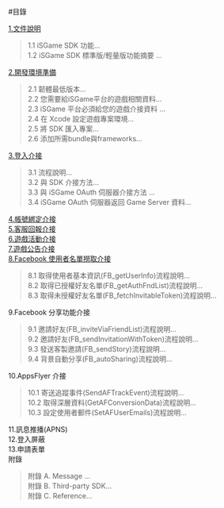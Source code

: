 #目錄


[1.文件說明](../chap1/description.md)

>1.1 iSGame SDK 功能...<br>
>1.2 iSGame SDK 標準版/輕量版功能摘要 ...

[2.開發環境準備](../chap1/projectenvironment.md)

>2.1 韌體最低版本...<br>
>2.2 您需要給iSGame平台的遊戲相關資料...<br>
>2.3 iSGame 平台必須給您的遊戲介接資料 ...<br>
>2.4 在 Xcode 設定遊戲專案環境...<br>
>2.5 將 SDK 匯入專案...<br>
>2.6 添加所需bundle與frameworks...<br>

[3.登入介接](../chap1/loginandplugin.md)

>3.1 流程說明...<br>
>3.2 與 SDK 介接方法...<br>
>3.3 與 iSGame OAuth 伺服器介接方法 ...<br>
>3.4 iSGame OAuth 伺服器返回 Game Server 資料...

[4.帳號綁定介接](../chap1/accountplugin.md)<br>
[5.客服回報介接](../chap1/customerandreport.md)<br>
[6.遊戲活動介接](../chap1/gameactivity.md)<br>
[7.遊戲公告介接](../chap1/loginandplugin.md)<br>
[8.Facebook 使用者名單撈取介接](../chap1/loginandplugin.md)

>8.1 取得使用者基本資訊(FB_getUserInfo)流程說明...<br>
>8.2 取得已授權好友名單(FB_getAuthFndList)流程說明...<br>
>8.3 取得未授權好友名單(FB_fetchInvitableToken)流程說明...

9.Facebook 分享功能介接

>9.1 邀請好友(FB_inviteViaFriendList)流程說明...<br>
>9.2 邀請好友(FB_sendInvitationWithToken)流程說明...<br>
>9.3 發送客製邀請(FB_sendStory)流程說明...<br>
>9.4 背景自動分享(FB_autoSharing)流程說明...

10.AppsFlyer 介接

>10.1 寄送追蹤事件(SendAFTrackEvent)流程說明...<br>
>10.2 取得深層資料(GetAFConversionData)流程說明...<br>
>10.3 設定使用者郵件(SetAFUserEmails)流程說明...

11.訊息推播(APNS)<br>
12.登入屏蔽<br>
13.申請表單<br>
附錄 

>附錄 A. Message ...<br>
>附錄 B. Third-party SDK...<br>
>附錄 C. Reference...